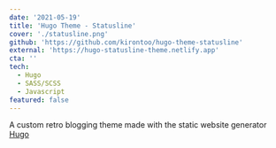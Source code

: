 ```yaml
---
date: '2021-05-19'
title: 'Hugo Theme - Statusline'
cover: './statusline.png'
github: 'https://github.com/kirontoo/hugo-theme-statusline'
external: 'https://hugo-statusline-theme.netlify.app'
cta: ''
tech:
  - Hugo
  - SASS/SCSS
  - Javascript
featured: false
---
```


A custom retro blogging theme made with the static website generator [Hugo](https://gohugo.io)
